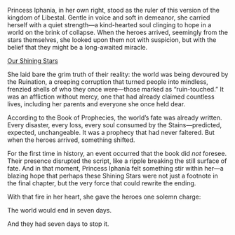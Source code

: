 <!-- title: Princess Iphania -->
<!-- status: Alive -->

Princess Iphania, in her own right, stood as the ruler of this version of the kingdom of Libestal. Gentle in voice and soft in demeanor, she carried herself with a quiet strength—a kind-hearted soul clinging to hope in a world on the brink of collapse. When the heroes arrived, seemingly from the stars themselves, she looked upon them not with suspicion, but with the belief that they might be a long-awaited miracle.

[Our Shining Stars](#embed:https://www.youtube.com/live/2toZfafpyW8?si=zj_BRuHqgb6pJOeW&t=1153)

She laid bare the grim truth of their reality: the world was being devoured by the Ruination, a creeping corruption that turned people into mindless, frenzied shells of who they once were—those marked as “ruin-touched.” It was an affliction without mercy, one that had already claimed countless lives, including her parents and everyone she once held dear.

According to the Book of Prophecies, the world’s fate was already written. Every disaster, every loss, every soul consumed by the Stains—predicted, expected, unchangeable. It was a prophecy that had never faltered. But when the heroes arrived, something shifted.

For the first time in history, an event occurred that the book did _not_ foresee. Their presence disrupted the script, like a ripple breaking the still surface of fate. And in that moment, Princess Iphania felt something stir within her—a blazing hope that perhaps these Shining Stars were not just a footnote in the final chapter, but the very force that could rewrite the ending.

With that fire in her heart, she gave the heroes one solemn charge:

The world would end in seven days.

And they had seven days to stop it.